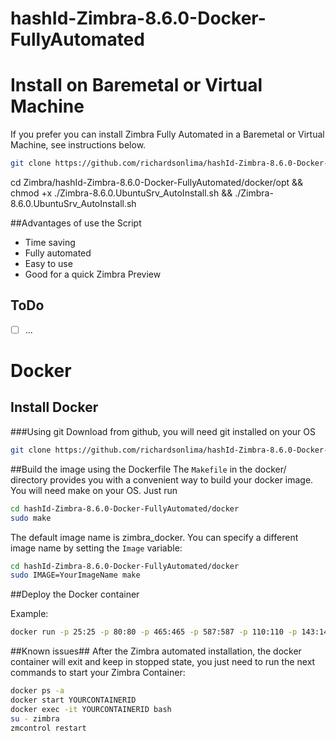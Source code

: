 # hashId-Zimbra-8.6.0-Docker-FullyAutomated

# Install on Baremetal or Virtual Machine
If you prefer you can install Zimbra Fully Automated in a Baremetal or Virtual Machine, see instructions below.

```bash
git clone https://github.com/richardsonlima/hashId-Zimbra-8.6.0-Docker-FullyAutomated.git
```
cd Zimbra/hashId-Zimbra-8.6.0-Docker-FullyAutomated/docker/opt && chmod +x ./Zimbra-8.6.0.UbuntuSrv_AutoInstall.sh && ./Zimbra-8.6.0.UbuntuSrv_AutoInstall.sh

##Advantages of use the Script
 * Time saving
 * Fully automated
 * Easy to use
 * Good for a quick Zimbra Preview

 ## ToDo
 - [ ] ...

# Docker
## Install Docker

###Using git
Download from github, you will need git installed on your OS

```bash
git clone https://github.com/richardsonlima/hashId-Zimbra-8.6.0-Docker-FullyAutomated.git
```

##Build the image using the Dockerfile
The `Makefile` in the docker/ directory provides you with a convenient way to build your docker image. You will need make on your OS. Just run

```bash
cd hashId-Zimbra-8.6.0-Docker-FullyAutomated/docker
sudo make
```

The default image name is zimbra_docker. You can specify a different image name by setting the `Image` variable:

```bash
cd hashId-Zimbra-8.6.0-Docker-FullyAutomated/docker
sudo IMAGE=YourImageName make
```

##Deploy the Docker container

Example:
```bash
docker run -p 25:25 -p 80:80 -p 465:465 -p 587:587 -p 110:110 -p 143:143 -p 993:993 -p 995:995 -p 443:443 -p 8080:8080 -p 8443:8443 -p 7071:7071 -p 9071:9071 -h zimbra-docker.zimbra.io --dns 127.0.0.1 --dns 8.8.8.8 -i -t -e PASSWORD=Zimbra2016 hashId-Zimbra-8.6.0-Docker-FullyAutomated
```

##Known issues##
After the Zimbra automated installation, the docker container will exit and keep in stopped state, you just need to run the next commands to start your Zimbra Container:

```bash
docker ps -a
docker start YOURCONTAINERID
docker exec -it YOURCONTAINERID bash
su - zimbra
zmcontrol restart
```

